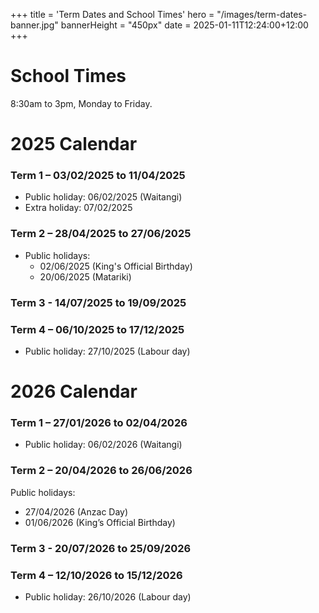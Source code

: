 +++
title = 'Term Dates and School Times'
hero = "/images/term-dates-banner.jpg"
bannerHeight = "450px"
date = 2025-01-11T12:24:00+12:00
+++

# School Times

8:30am to 3pm, Monday to Friday.

# 2025 Calendar

### Term 1 – 03/02/2025 to 11/04/2025

- Public holiday: 06/02/2025 (Waitangi)
- Extra holiday: 07/02/2025

### Term 2 – 28/04/2025 to 27/06/2025

- Public holidays:
  - 02/06/2025 (King's Official Birthday)
  - 20/06/2025 (Matariki)

### Term 3 - 14/07/2025 to 19/09/2025

### Term 4 – 06/10/2025 to 17/12/2025

- Public holiday: 27/10/2025 (Labour day)

# 2026 Calendar

### Term 1 – 27/01/2026 to 02/04/2026

- Public holiday: 06/02/2026 (Waitangi)

### Term 2 – 20/04/2026 to 26/06/2026

Public holidays:
- 27/04/2026 (Anzac Day)
- 01/06/2026 (King’s Official Birthday)

### Term 3 - 20/07/2026 to 25/09/2026

### Term 4 – 12/10/2026 to 15/12/2026

- Public holiday: 26/10/2026 (Labour day)


